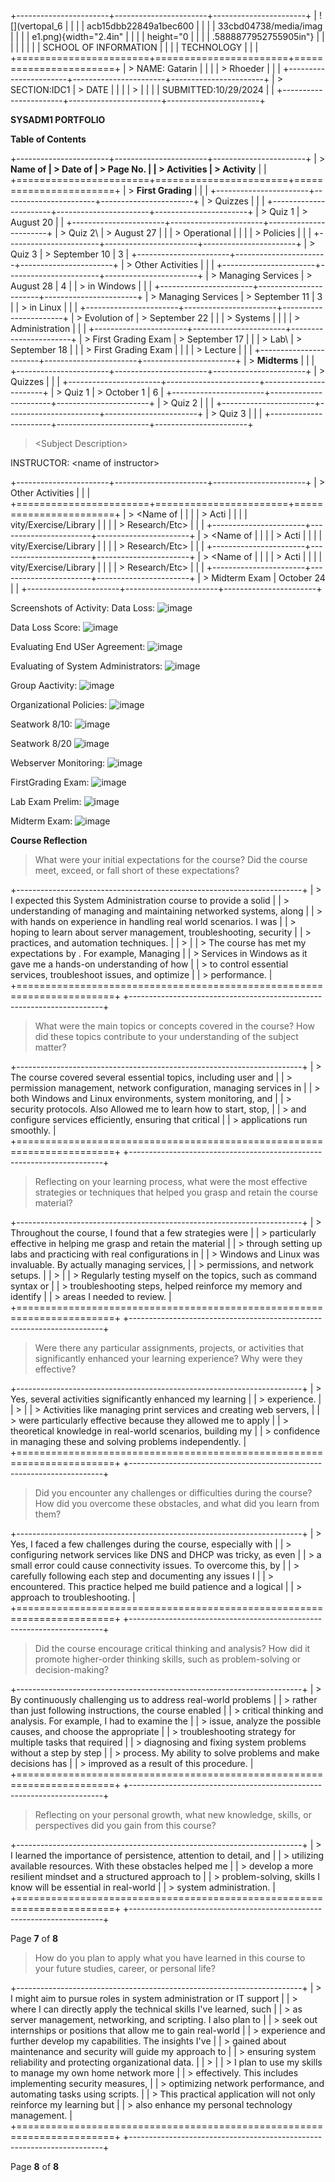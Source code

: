 +-----------------------+-----------------------+-----------------------+
| ![](vertopal_6        |                       |                       |
| acb15dbb22849a1bec600 |                       |                       |
| 33cbd04738/media/imag |                       |                       |
| e1.png){width="2.4in" |                       |                       |
| height="0             |                       |                       |
| .5888877952755905in"} |                       |                       |
|                       |                       |                       |
| SCHOOL OF INFORMATION |                       |                       |
| TECHNOLOGY            |                       |                       |
+=======================+=======================+=======================+
| > NAME: Gatarin       |                       |                       |
| > Rhoeder             |                       |                       |
+-----------------------+-----------------------+-----------------------+
| > SECTION:IDC1        | > DATE                |                       |
|                       | >                     |                       |
|                       |  SUBMITTED:10/29/2024 |                       |
+-----------------------+-----------------------+-----------------------+

**SYSADM1 PORTFOLIO**

**Table of Contents**

+-----------------------+-----------------------+-----------------------+
| > **Name of           | > **Date of           | > **Page No.**        |
| > Activities**        | > Activity**          |                       |
+=======================+=======================+=======================+
| > **First Grading**   |                       |                       |
+-----------------------+-----------------------+-----------------------+
| > Quizzes             |                       |                       |
+-----------------------+-----------------------+-----------------------+
| > Quiz 1              | > August 20           |                       |
+-----------------------+-----------------------+-----------------------+
| > Quiz 2\             | > August 27           |                       |
| > Operational         |                       |                       |
| > Policies            |                       |                       |
+-----------------------+-----------------------+-----------------------+
| > Quiz 3              | > September 10        | 3                     |
+-----------------------+-----------------------+-----------------------+
| > Other Activities    |                       |                       |
+-----------------------+-----------------------+-----------------------+
| > Managing Services   | > August 28           | 4                     |
| > in Windows          |                       |                       |
+-----------------------+-----------------------+-----------------------+
| > Managing Services   | > September 11        | 3                     |
| > in Linux            |                       |                       |
+-----------------------+-----------------------+-----------------------+
| > Evolution of        | > September 22        |                       |
| > Systems             |                       |                       |
| > Administration      |                       |                       |
+-----------------------+-----------------------+-----------------------+
| > First Grading Exam  | > September 17        |                       |
| > Lab\                | > September 18        |                       |
| > First Grading Exam  |                       |                       |
| > Lecture             |                       |                       |
+-----------------------+-----------------------+-----------------------+
| > **Midterms**        |                       |                       |
+-----------------------+-----------------------+-----------------------+
| > Quizzes             |                       |                       |
+-----------------------+-----------------------+-----------------------+
| > Quiz 1              | > October 1           | 6                     |
+-----------------------+-----------------------+-----------------------+
| > Quiz 2              |                       |                       |
+-----------------------+-----------------------+-----------------------+
| > Quiz 3              |                       |                       |
+-----------------------+-----------------------+-----------------------+

> \<Subject Description\>

INSTRUCTOR: \<name of instructor\>

+-----------------------+-----------------------+-----------------------+
| > Other Activities    |                       |                       |
+=======================+=======================+=======================+
| > \<Name of           |                       |                       |
| > Acti                |                       |                       |
| vity/Exercise/Library |                       |                       |
| > Research/Etc\>      |                       |                       |
+-----------------------+-----------------------+-----------------------+
| > \<Name of           |                       |                       |
| > Acti                |                       |                       |
| vity/Exercise/Library |                       |                       |
| > Research/Etc\>      |                       |                       |
+-----------------------+-----------------------+-----------------------+
| > \<Name of           |                       |                       |
| > Acti                |                       |                       |
| vity/Exercise/Library |                       |                       |
| > Research/Etc\>      |                       |                       |
+-----------------------+-----------------------+-----------------------+
| > Midterm Exam        |    October  24        |                       |
+-----------------------+-----------------------+-----------------------+

Screenshots of Activity:
Data Loss:
![image](https://github.com/user-attachments/assets/cdc22b7c-83ec-4317-8bd6-4d9e68bc31a1)


Data Loss Score:
![image](https://github.com/user-attachments/assets/0d97bc1e-e8c6-4884-ac67-085f63f1c9df)

Evaluating End USer Agreement:
![image](https://github.com/user-attachments/assets/bbc0fe5e-2b22-4fe1-ab88-3eb9475e05c5)


Evaluating of System Administrators:
![image](https://github.com/user-attachments/assets/6b35afc4-d6ec-4759-9a6c-80b676de6031)


Group Aactivity:
![image](https://github.com/user-attachments/assets/7b3cea55-4952-4ec9-8c59-d5dd4fc0d07d)


Organizational Policies:
![image](https://github.com/user-attachments/assets/e2a35679-76d2-4fb2-9c6d-25aaa1f89443)


Seatwork 8/10:
![image](https://github.com/user-attachments/assets/4cd26765-be59-474e-970f-419f5a1f0a36)


Seatwork 8/20
![image](https://github.com/user-attachments/assets/0fd4eb09-c723-4592-aba8-6d247bd2e93a)


Webserver Monitoring:
![image](https://github.com/user-attachments/assets/18c2f07c-dda9-4026-ad5d-6dd63bbacb8f)


FirstGrading Exam:
![image](https://github.com/user-attachments/assets/ea4b3c1f-ac2a-4684-9fba-8c7d9134dcdd)


Lab Exam Prelim:
![image](https://github.com/user-attachments/assets/6eb224ac-f8c6-4eb3-82b6-ab8052f0bf3c)


Midterm Exam:
![image](https://github.com/user-attachments/assets/434fc6cb-28ca-4363-9e19-aee4deb88e45)






**Course Reflection**

> What were your initial expectations for the course? Did the course
> meet, exceed, or fall short of these expectations?

+-----------------------------------------------------------------------+
| > I expected this System Administration course to provide a solid     |
| > understanding of managing and maintaining networked systems, along  |
| > with hands on experience in handling real world scenarios. I was    |
| > hoping to learn about server management, troubleshooting, security  |
| > practices, and automation techniques.                               |
| >                                                                     |
| > The course has met my expectations by . For example, Managing       |
| > Services in Windows as it gave me a hands-on understanding of how   |
| > to control essential services, troubleshoot issues, and optimize    |
| > performance.                                                        |
+=======================================================================+
+-----------------------------------------------------------------------+

> What were the main topics or concepts covered in the course? How did
> these topics contribute to your understanding of the subject matter?

+-----------------------------------------------------------------------+
| > The course covered several essential topics, including user and     |
| > permission management, network configuration, managing services in  |
| > both Windows and Linux environments, system monitoring, and         |
| > security protocols. Also Allowed me to learn how to start, stop,    |
| > and configure services efficiently, ensuring that critical          |
| > applications run smoothly.                                          |
+=======================================================================+
+-----------------------------------------------------------------------+

> Reflecting on your learning process, what were the most effective
> strategies or techniques that helped you grasp and retain the course
> material?

+-----------------------------------------------------------------------+
| > Throughout the course, I found that a few strategies were           |
| > particularly effective in helping me grasp and retain the material  |
| > through setting up labs and practicing with real configurations in  |
| > Windows and Linux was invaluable. By actually managing services,    |
| > permissions, and network setups.                                    |
| >                                                                     |
| > Regularly testing myself on the topics, such as command syntax or   |
| > troubleshooting steps, helped reinforce my memory and identify      |
| > areas I needed to review.                                           |
+=======================================================================+
+-----------------------------------------------------------------------+

> Were there any particular assignments, projects, or activities that
> significantly enhanced your learning experience? Why were they
> effective?

+-----------------------------------------------------------------------+
| > Yes, several activities significantly enhanced my learning          |
| > experience.                                                         |
| >                                                                     |
| > Activities like managing print services and creating web servers,   |
| > were particularly effective because they allowed me to apply        |
| > theoretical knowledge in real-world scenarios, building my          |
| > confidence in managing these and solving problems independently.    |
+=======================================================================+
+-----------------------------------------------------------------------+

> Did you encounter any challenges or difficulties during the course?
> How did you overcome these obstacles, and what did you learn from
> them?

+-----------------------------------------------------------------------+
| > Yes, I faced a few challenges during the course, especially with    |
| > configuring network services like DNS and DHCP was tricky, as even  |
| > a small error could cause connectivity issues. To overcome this, by |
| > carefully following each step and documenting any issues I          |
| > encountered. This practice helped me build patience and a logical   |
| > approach to troubleshooting.                                        |
+=======================================================================+
+-----------------------------------------------------------------------+

> Did the course encourage critical thinking and analysis? How did it
> promote higher-order thinking skills, such as problem-solving or
> decision-making?

+-----------------------------------------------------------------------+
| > By continuously challenging us to address real-world problems       |
| > rather than just following instructions, the course enabled         |
| > critical thinking and analysis. For example, I had to examine the   |
| > issue, analyze the possible causes, and choose the appropriate      |
| > troubleshooting strategy for multiple tasks that required           |
| > diagnosing and fixing system problems without a step by step        |
| > process. My ability to solve problems and make decisions has        |
| > improved as a result of this procedure.                             |
+=======================================================================+
+-----------------------------------------------------------------------+

> Reflecting on your personal growth, what new knowledge, skills, or
> perspectives did you gain from this course?

+-----------------------------------------------------------------------+
| > I learned the importance of persistence, attention to detail, and   |
| > utilizing available resources. With these obstacles helped me       |
| > develop a more resilient mindset and a structured approach to       |
| > problem-solving, skills I know will be essential in real-world      |
| > system administration.                                              |
+=======================================================================+
+-----------------------------------------------------------------------+

Page **7** of **8**

> How do you plan to apply what you have learned in this course to your
> future studies, career, or personal life?

+-----------------------------------------------------------------------+
| > I might aim to pursue roles in system administration or IT support  |
| > where I can directly apply the technical skills I\'ve learned, such |
| > as server management, networking, and scripting. I also plan to     |
| > seek out internships or positions that allow me to gain real-world  |
| > experience and further develop my capabilities. The insights I've   |
| > gained about maintenance and security will guide my approach to     |
| > ensuring system reliability and protecting organizational data.     |
| >                                                                     |
| > I plan to use my skills to manage my own home network more          |
| > effectively. This includes implementing security measures,          |
| > optimizing network performance, and automating tasks using scripts. |
| > This practical application will not only reinforce my learning but  |
| > also enhance my personal technology management.                     |
+=======================================================================+
+-----------------------------------------------------------------------+

Page **8** of **8**
